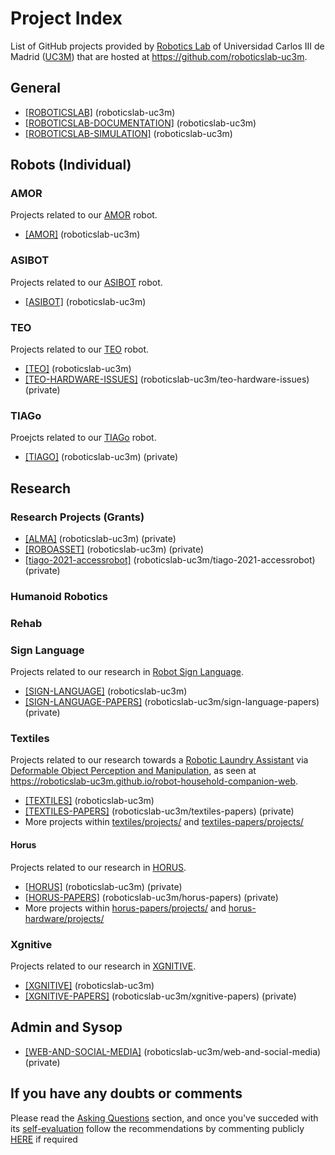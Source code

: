 # Project Index

List of GitHub projects provided by [Robotics Lab](http://roboticslab.uc3m.es) of Universidad Carlos III de Madrid ([UC3M](http://uc3m.es)) that are hosted at <https://github.com/roboticslab-uc3m>.

## General

- [[ROBOTICSLAB]](https://github.com/orgs/roboticslab-uc3m/projects/4) (roboticslab-uc3m)
- [[ROBOTICSLAB-DOCUMENTATION]](https://github.com/orgs/roboticslab-uc3m/projects/11) (roboticslab-uc3m)
- [[ROBOTICSLAB-SIMULATION]](https://github.com/orgs/roboticslab-uc3m/projects/12) (roboticslab-uc3m)

## Robots (Individual)

### AMOR

Projects related to our [AMOR](http://roboticslab.uc3m.es/roboticslab/robot/amor) robot.

- [[AMOR]](https://github.com/orgs/roboticslab-uc3m/projects/14) (roboticslab-uc3m)

### ASIBOT

Projects related to our [ASIBOT](http://roboticslab.uc3m.es/roboticslab/robot/asibot) robot.

- [[ASIBOT]](https://github.com/orgs/roboticslab-uc3m/projects/13) (roboticslab-uc3m)

### TEO

Projects related to our [TEO](http://roboticslab.uc3m.es/roboticslab/robot/teo-humanoid) robot.

- [[TEO]](https://github.com/orgs/roboticslab-uc3m/projects/6) (roboticslab-uc3m)
- [[TEO-HARDWARE-ISSUES]](https://github.com/roboticslab-uc3m/teo-hardware-issues/projects/1) (roboticslab-uc3m/teo-hardware-issues) (private)

### TIAGo

Proejcts related to our [TIAGo](http://roboticslab.uc3m.es/roboticslab/robot/tiago) robot.

- [[TIAGO]](https://github.com/orgs/roboticslab-uc3m/projects/7) (roboticslab-uc3m) (private)

## Research

### Research Projects (Grants)

- [[ALMA]](https://github.com/orgs/roboticslab-uc3m/projects/16) (roboticslab-uc3m) (private)
- [[ROBOASSET]](https://github.com/orgs/roboticslab-uc3m/projects/15) (roboticslab-uc3m) (private)
- [[tiago-2021-accessrobot]](https://github.com/roboticslab-uc3m/tiago-2021-accessrobot/projects/1) (roboticslab-uc3m/tiago-2021-accessrobot) (private)

### Humanoid Robotics

### Rehab

### Sign Language

Projects related to our research in [Robot Sign Language](http://roboticslab.uc3m.es/roboticslab/robottypeandapp/robot-sign-language).

- [[SIGN-LANGUAGE]](https://github.com/orgs/roboticslab-uc3m/projects/10) (roboticslab-uc3m)
- [[SIGN-LANGUAGE-PAPERS]](https://github.com/roboticslab-uc3m/sign-language-papers/projects/4) (roboticslab-uc3m/sign-language-papers) (private)

### Textiles

Projects related to our research towards a [Robotic Laundry Assistant](http://roboticslab.uc3m.es/roboticslab/robottypeandapp/robotic-laundry-assistant) via [Deformable Object Perception and Manipulation](http://roboticslab.uc3m.es/roboticslab/researchtopic/deformable-object-perception-and-manipulation), as seen at <https://roboticslab-uc3m.github.io/robot-household-companion-web>.

- [[TEXTILES]](https://github.com/orgs/roboticslab-uc3m/projects/9) (roboticslab-uc3m)
- [[TEXTILES-PAPERS]](https://github.com/roboticslab-uc3m/textiles-papers/projects/3) (roboticslab-uc3m/textiles-papers) (private)
- More projects within [textiles/projects/](https://github.com/roboticslab-uc3m/textiles/projects) and [textiles-papers/projects/](https://github.com/roboticslab-uc3m/textiles-papers/projects)

#### Horus

Projects related to our research in [HORUS](http://roboticslab.uc3m.es/roboticslab/project/horus).

- [[HORUS]](https://github.com/orgs/roboticslab-uc3m/projects/8) (roboticslab-uc3m) (private)
- [[HORUS-PAPERS]](https://github.com/roboticslab-uc3m/horus-papers/projects/3) (roboticslab-uc3m/horus-papers) (private)
- More projects within [horus-papers/projects/](https://github.com/roboticslab-uc3m/horus-papers/projects) and [horus-hardware/projects/](https://github.com/roboticslab-uc3m/horus-hardware/projects)

### Xgnitive

Projects related to our research in [XGNITIVE](http://roboticslab.uc3m.es/roboticslab/robottypeandapp/xgnitive).

- [[XGNITIVE]](https://github.com/orgs/roboticslab-uc3m/projects/5) (roboticslab-uc3m)
- [[XGNITIVE-PAPERS]](https://github.com/roboticslab-uc3m/xgnitive-papers/projects/1) (roboticslab-uc3m/xgnitive-papers) (private)

## Admin and Sysop

- [[WEB-AND-SOCIAL-MEDIA]](https://github.com/roboticslab-uc3m/web-and-social-media/projects/1) (roboticslab-uc3m/web-and-social-media) (private)

## If you have any doubts or comments

Please read the [Asking Questions](asking-questions.md) section, and once you've succeded with its [self-evaluation](asking-questions.md#self-evaluation-time) follow the recommendations by commenting publicly [HERE](https://github.com/roboticslab-uc3m/developer-manual/issues/new) if required

